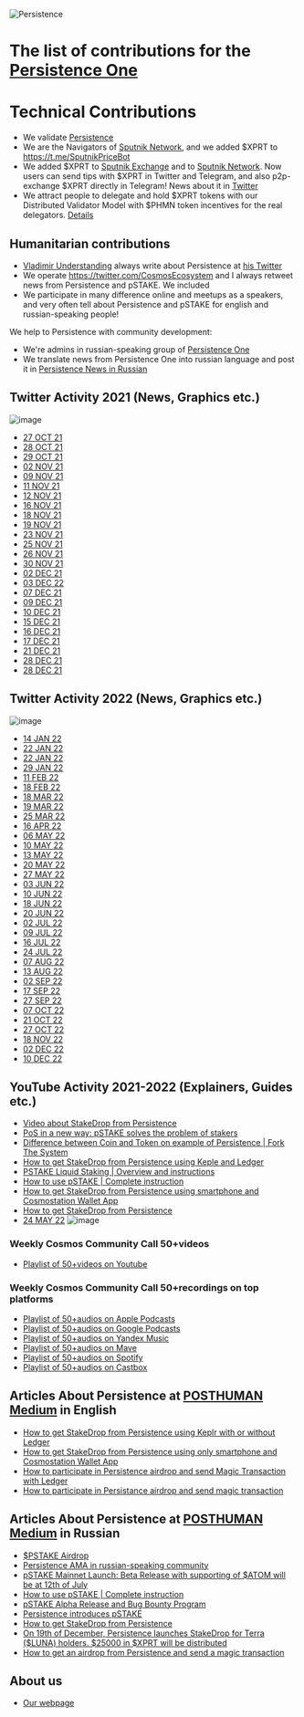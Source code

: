 ![Persistence](https://user-images.githubusercontent.com/92199696/206889579-fcadac6e-3def-4410-a18f-ab33ba5e038e.png)

# The list of contributions for the [Persistence One](https://persistence.one/)

# Technical Contributions


- We validate [Persistence](https://www.mintscan.io/persistence/validators/persistencevaloper10sc98vt6saux8asexnsp2hgvkgmjmful8w5cuw)
- We are the Navigators of [Sputnik Network](https://sputnik.exchange/), and we added $XPRT to https://t.me/SputnikPriceBot
- We added $XPRT to [Sputnik Exchange](https://sputnik.exchange/) and to [Sputnik Network](https://t.me/SputnikNetworkBot). Now users can send tips with $XPRT in Twitter and Telegram, and also p2p-exchange $XPRT directly in Telegram! News about it in [Twitter](https://twitter.com/SputnikNetwork/status/1417799239598592000)
- We attract people to delegate and hold $XPRT tokens with our Distributed Validator Model with $PHMN token incentives for the real delegators. [Details](https://antropocosmist.medium.com/phmn-tokenomics-f3b7116331e6)

## Humanitarian contributions

- [Vladimir Understanding](https://github.com/Antropocosmist) always write about Persistence at [his Twitter](https://twitter.com/ponimajushij)
- We operate  https://twitter.com/CosmosEcosystem and I always retweet news from Persistence and pSTAKE. We included 
- We participate in many difference online and meetups as a speakers, and very often tell about Persistence and pSTAKE for english and russian-speaking people!

We help to Persistence with community development: <br />
- We're admins in russian-speaking group of [Persistence One](https://t.me/PersistenceRussia)
- We translate news from Persistence One into russian language and post it in [Persistence News in Russian](https://t.me/PersistenceNewsRussia)

## Twitter Activity 2021 (News, Graphics etc.)
![image](https://user-images.githubusercontent.com/92199696/208438062-0692d25e-30b8-4568-8fe5-fb43719323fa.png) <br/>
- [27 OCT 21](https://twitter.com/CosmosEcosystem/status/1453294534948003842?t=rTdeegtVtPN5Nl95KVl1Eg&s=19)
- [28 OCT 21](https://twitter.com/CosmosEcosystem/status/1453797134470365189?t=qk7ch7W3QM3UtvUjugINzA&s=19)
- [29 OCT 21](https://twitter.com/CosmosEcosystem/status/1454073077051035648?t=MrN6O9Aujv-sA6tllRCetA&s=19)
- [02 NOV 21](https://twitter.com/CosmosEcosystem/status/1456293089413373954?t=iLPbDckd5Kxc0h89Zq16Zg&s=19)
- [09 NOV 21](https://twitter.com/CosmosEcosystem/status/1458088303203430415?t=38q2F70qPOkZunaUr4BVKw&s=19)
- [11 NOV 21](https://twitter.com/CosmosEcosystem/status/1458864718605701135?t=_NqdPUg3Lznqu4P_-yT0Yg&s=1)
- [12 NOV 21](https://twitter.com/CosmosEcosystem/status/1459241853648347148?t=icMuYY-nXzOxdAagkFuqqg&s=19)
- [16 NOV 21](https://twitter.com/CosmosEcosystem/status/1460611180058316805?t=6NblwTpeuQHlZFVvrKF8bw&s=19)
- [18 NOV 21](https://twitter.com/CosmosEcosystem/status/1461388619902500874?t=iI1BwTkDeB1fg7_AwtCuQg&s=19)
- [19 NOV 21](https://twitter.com/CosmosEcosystem/status/1461720436841058318?t=YvqFuxZ1eMnYW_a_5z0Smw&s=19)
- [23 NOV 21](https://twitter.com/CosmosEcosystem/status/1463188497976762370?t=YdabRaQhp70VEwf9M-Cw6A&s=19)
- [25 NOV 21](https://twitter.com/CosmosEcosystem/status/1463900839597195274?t=oCsBqJ4PSob3QXjZybf59g&s=19)
- [26 NOV 21](https://twitter.com/CosmosEcosystem/status/1464298546711175181?t=G4fNyILurdULi7ObH6P5Lw&s=19)
- [30 NOV 21](https://twitter.com/CosmosEcosystem/status/1465719346051915781?t=oUwcihwsuQV9-7mF0PLLKg&s=19)
- [02 DEC 21](https://twitter.com/CosmosEcosystem/status/1466441334592573450?t=LIIpRv0S9e4imtF0P99xbw&s=19)
- [03 DEC 22](https://twitter.com/CosmosEcosystem/status/1466853702355066892?t=iSsmrQGjOthtSZkftUanwA&s=19)
- [07 DEC 21](https://twitter.com/CosmosEcosystem/status/1468292987193020418?t=gi8Qweeb7cX5fIYMfWijoA&s=19)
- [09 DEC 21]( https://twitter.com/CosmosEcosystem/status/1469015907640958989?t=tC7mMNxXiFqVo1mdpcvOMg&s=19)
- [10 DEC 21](https://twitter.com/CosmosEcosystem/status/1469367168806567939?t=FsGiDurKsDcMzpxrJNNExQ&s=19)
- [15 DEC 21](https://twitter.com/CosmosEcosystem/status/1471166262579703815?t=WdeDnqkWgnxTaP7EKURV-g&s=19)
- [16 DEC 21](https://twitter.com/CosmosEcosystem/status/1471512811188604930?t=LnTGbb741Bb2GKriAGg2Yg&s=19)
- [17 DEC 21](https://twitter.com/CosmosEcosystem/status/1471901756569305097?t=dWQoIf_VV4G0gIf5zX9PZg&s=19)
- [21 DEC 21](https://twitter.com/CosmosEcosystem/status/1473326982037442560?t=Rl0THoiOwSBWIZ_bw-HT8Q&s=19)
- [28 DEC 21](https://twitter.com/CosmosEcosystem/status/1475892180342517771?t=2ibXqZjdlQ-ICfjYkAcq5Q&s=19)
- [28 DEC 21](https://twitter.com/CosmosEcosystem/status/1475892291227340800?t=uY47se14zXU1mSriC-t6lg&s=19)

## Twitter Activity 2022 (News, Graphics etc.)
![image](https://user-images.githubusercontent.com/92199696/208437914-7f0ea850-8011-4902-ab83-6e3a3a805258.png) <br/>
- [14 JAN 22](https://twitter.com/CosmosEcosystem/status/1482022751695249412?t=hcWLRJzFmi6kFb5m0emD8A&s=19)
- [22 JAN 22](https://twitter.com/CosmosEcosystem/status/1484649432050249735?t=4Neuczd6Q11ijuHRlfUGeA&s=19)
- [22 JAN 22](https://twitter.com/CosmosEcosystem/status/1484920494377902090?t=B98OG6AzDpVtYtEIP8vtuw&s=19)
- [29 JAN 22](https://twitter.com/CosmosEcosystem/status/1487170430997876737?t=iLgxSAh0ROOpk85oDOcIpw&s=19)
- [11 FEB 22](https://twitter.com/CosmosEcosystem/status/1492208935415201792?t=PRJ7FmLlSekOG0jrgaNi2g&s=19)
- [18 FEB 22](https://twitter.com/CosmosEcosystem/status/1494745569482448901?t=QKtELeuiSQj9N9PLFKSv5g&s=35)
- [18 MAR 22](https://twitter.com/CosmosEcosystem/status/1504796967028801541?t=XDjyStoauTPIeK7Wb6p56w&s=19)
- [19 MAR 22](https://twitter.com/CosmosEcosystem/status/1505277951968956418?t=XDXYSqtXAQglU53qT57kpA&s=19)
- [25 MAR 22](https://twitter.com/CosmosEcosystem/status/1507456017440952327?s=19)
- [16 APR 22](https://twitter.com/CosmosEcosystem/status/1515350571162742799?t=wqhLYjQEmiU6hlmgoAHR6Q&s=19)
- [06 MAY 22](https://twitter.com/CosmosEcosystem/status/1522652646645063680?t=MrLGgPSpGFeAoTICm4_qfw&s=19)
- [10 MAY 22](https://twitter.com/CosmosEcosystem/status/1523988730658316288?t=Rq27-dk8ZIdSJH38xuWOog&s=35)
- [13 MAY 22](https://twitter.com/CosmosEcosystem/status/1525170805566578688?t=9PRO-F0JLIjA8uvS9_NkQg&s=19)
- [20 MAY 22](https://twitter.com/CosmosEcosystem/status/1527729803079589889?t=AdehrltPMwZyrchof9SoDQ&s=19)
- [27 MAY 22](https://twitter.com/CosmosEcosystem/status/1530258472830394368?t=utQALmR8wcWlkcyQOB1p9A&s=19)
- [03 JUN 22](https://twitter.com/CosmosEcosystem/status/1532800528421462016?t=h5Glx6hWzrmAfEDYZ1wrAg&s=19)
- [10 JUN 22](https://twitter.com/CosmosEcosystem/status/1535327662339661824?t=WnSr4DPwIL_Y4HS8Fp2MNw&s=19)
- [18 JUN 22](https://twitter.com/CosmosEcosystem/status/1538182126331371521?t=cHNve-LXvGF6pkj8hv-ajA&s=19)
- [20 JUN 22](https://twitter.com/CosmosEcosystem/status/1538902819918553088?t=BuOVWg7GuleKiixdjO203g&s=35 )
- [02 JUL 22](https://twitter.com/CosmosEcosystem/status/1543282585442422786?t=WSBX-XvApAP5ItdepwVUWw&s=19)
- [09 JUL 22](https://twitter.com/CosmosEcosystem/status/1545811903926132740?t=BOR0zteK5uupJVaO8tuS5g&s=19)
- [16 JUL 22](https://twitter.com/CosmosEcosystem/status/1548334569128017922?t=RUO3a28Qari51vFaPpxAag&s=19)
- [24 JUL 22](https://twitter.com/CosmosEcosystem/status/1551287130357383176?t=zPulY877FLHvhLU0sv3a6w&s=19)
- [07 AUG 22](https://twitter.com/CosmosEcosystem/status/1556023744338038784?t=aOGze9dMLCeC9bc1vRRtRA&s=19)
- [13 AUG 22](https://twitter.com/CosmosEcosystem/status/1558344736515170304?t=mggVdos2GejL8DU_lrzstQ&s=19)
- [02 SEP 22](https://twitter.com/CosmosEcosystem/status/1565723772421799938?t=o2Di7hb6gtfSbpWM_KhKWA&s=19)
- [17 SEP 22](https://twitter.com/CosmosEcosystem/status/1571152607351287809?t=69zLBIMO8VNXMOUfqg6_ug&s=35 )
- [27 SEP 22](https://twitter.com/CosmosEcosystem/status/1574787411153866754?t=BnEeTVw3PyBUPcFyrFWC2A&s=19 )
- [07 OCT 22](https://twitter.com/CosmosEcosystem/status/1578427132354920448?t=PwM5glHcPnEJjU-6OXXsrg&s=19)
- [21 OCT 22](https://twitter.com/CosmosEcosystem/status/1583556585682395137?t=LtbQaXiMeY5VVFe-QWmnRg&s=19)
- [27 OCT 22](https://twitter.com/CosmosEcosystem/status/1585612903473827842?t=pkKGzzy3fkBlst76UyGXxg&s=35)
- [18 NOV 22](https://twitter.com/CosmosEcosystem/status/1593650884034043904?t=L3kUYBvLfd3PYaz2tjpgfA&s=09)
- [02 DEC 22](https://twitter.com/CosmosEcosystem/status/1598502576789815296?t=yGRlMFBEpq4QeU-mhYFstw&s=35)
- [10 DEC 22](https://twitter.com/CosmosEcosystem/status/1601609883937558530?t=LMazd-J5XhKZnYDEWfArZQ&s=09)

## YouTube Activity 2021-2022 (Explainers, Guides etc.)
- [Video about StakeDrop from Persistence](https://youtu.be/YcpUKRBHvp0)
- [PoS in a new way: pSTAKE solves the problem of stakers](https://youtu.be/0JDAcUF1iUo)
- [Difference between Coin and Token on example of Persistence | Fork The System](https://youtu.be/6wobl104wqc)
- [How to get StakeDrop from Persistence using Keple and Ledger](https://youtu.be/tiJGu4_2ZPo)
- [PSTAKE Liquid Staking | Overview and instructions](https://youtu.be/3l-x1CV0-hA)
- [How to use pSTAKE | Complete instruction](https://youtu.be/76XFl15CVCc)
- [How to get StakeDrop from Persistence using smartphone and Cosmostation Wallet App](https://youtu.be/BKCKrM1ITzI)
- [How to get StakeDrop from Persistence](https://youtu.be/hJM_xPknx5g)
- [24 MAY 22](https://www.youtube.com/watch?v=N4h-a4GDWkM)
![image](https://user-images.githubusercontent.com/92199696/208438631-525e7808-a678-4e2a-a8b4-6d6253bfa5d8.png) <br/>

### Weekly Cosmos Community Call 50+videos
- [Playlist of 50+videos on Youtube](https://www.youtube.com/watch?v=EMrGBTMMa5U&list=PLgQFzABJoJYx-lwnvZwKjDqsDxiccjP-G)
### Weekly Cosmos Community Call 50+recordings on top platforms 
- [Playlist of 50+audios on Apple Podcasts](https://podcasts.apple.com/us/podcast/id1632949208) 
- [Playlist of 50+audios on Google Podcasts](https://podcasts.google.com/feed/aHR0cHM6Ly9jbG91ZC5tYXZlLmRpZ2l0YWwvMzk0Mjg=)
- [Playlist of 50+audios on Yandex Music](https://music.yandex.ru/album/22901128?utm_medium=copy_link)
- [Playlist of 50+audios on Mave](https://cosmosecosystem.mave.digital/)
- [Playlist of 50+audios on Spotify](https://open.spotify.com/show/4UVC7dmCueG26NYM9GfmRD)
- [Playlist of 50+audios on Castbox ](https://castbox.fm/channel/id4993986?utm_campaign=ex_share_ch&utm_medium=exlink&country=ru)


## Articles About Persistence at [POSTHUMAN Medium](https://antropocosmist.medium.com/) in English

- [How to get StakeDrop from Persistence using Keplr with or without Ledger](https://antropocosmist.medium.com/how-to-get-stakedrop-from-persistence-using-keplr-with-or-without-ledger-cb8cc5cce78d)
- [How to get StakeDrop from Persistence using only smartphone and Cosmostation Wallet App](https://antropocosmist.medium.com/how-to-get-stakedrop-from-persistence-using-only-smartphone-and-cosmostation-wallet-app-9bd1636044f7)
- [How to participate in Persistence airdrop and send Magic Transaction with Ledger](https://antropocosmist.medium.com/how-to-participate-in-persistence-airdrop-and-send-magic-transaction-with-ledger-9b6ce1a852fb)
- [How to participate in Persistance airdrop and send magic transaction](https://antropocosmist.medium.com/how-to-participate-in-persistance-airdrop-and-send-magic-transaction-5f6bfe542e03)

## Articles About Persistence at [POSTHUMAN Medium](https://antropocosmist.medium.com/) in Russian
- [$PSTAKE Airdrop](https://antropocosmist.medium.com/pstake-airdrop-ru-6de51d5b59af)
- [Persistence AMA in russian-speaking community](https://antropocosmist.medium.com/persistence-ama-russian-speaking-community-c6a068c81a0b)
- [pSTAKE Mainnet Launch: Beta Release with supporting of $ATOM will be at 12th of July](https://antropocosmist.medium.com/main-net-pstake-beta-rus-9594e4aaa0b6)
- [How to use pSTAKE | Complete instruction](https://antropocosmist.medium.com/pstake-video-guide-rus-3b156881529a)
- [pSTAKE Alpha Release and Bug Bounty Program](https://antropocosmist.medium.com/alfa-pstake-bug-bounty-rus-ddfabd44e19f)
- [Persistence introduces pSTAKE](https://antropocosmist.medium.com/predstavljaem-pstake-20b9b9c3c859)
- [How to get StakeDrop from Persistence](https://antropocosmist.medium.com/news-about-stakedrop-f24b5d5233fd)
- [On 19th of December, Persistence launches StakeDrop for Terra ($LUNA) holders. $25000 in $XPRT will be distributed](https://antropocosmist.medium.com/19-%D0%B4%D0%B5%D0%BA%D0%B0%D0%B1%D1%80%D1%8F-persistence-%D0%B7%D0%B0%D0%BF%D1%83%D1%81%D0%BA%D0%B0%D0%B5%D1%82-stakedrop-%D0%B4%D0%BB%D1%8F-%D0%B4%D0%B5%D1%80%D0%B6%D0%B0%D1%82%D0%B5%D0%BB%D0%B5%D0%B9-terra-luna-926cf987290c)
- [How to get an airdrop from Persistence and send a magic transaction](https://antropocosmist.medium.com/%D0%BA%D0%B0%D0%BA-%D0%BF%D0%BE%D0%BB%D1%83%D1%87%D0%B8%D1%82%D1%8C-%D0%B0%D0%B9%D1%80%D0%B4%D1%80%D0%BE%D0%BF-%D0%BE%D1%82-persistence-%D0%B8-%D0%BE%D1%82%D0%BF%D1%80%D0%B0%D0%B2%D0%B8%D1%82%D1%8C-magic-transaction-bd8e2f680589)

## About us
- [Our webpage](https://posthuman.digital/)
